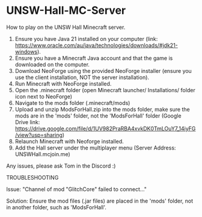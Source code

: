 # UNSW-Hall-MC-Server
How to play on the UNSW Hall Minecraft server.

1. Ensure you have Java 21 installed on your computer (link: https://www.oracle.com/au/java/technologies/downloads/#jdk21-windows).
2. Ensure you have a Minecraft Java account and that the game is downloaded on the computer.
3. Download NeoForge using the provided NeoForge installer (ensure you use the client installation, NOT the server installation).
4. Run Minecraft with NeoForge installed.
5. Open the .minecraft folder (open Minecraft launcher/ Installations/ folder icon next to NeoForge)
6. Navigate to the mods folder (.minecraft/mods)
7. Upload and unzip ModsForHall.zip into the mods folder, make sure the mods are in the 'mods' folder, not the 'ModsForHall' folder (Google Drive link: https://drive.google.com/file/d/1UV982PraRBA4xvkDK0TmLOuY7_14iyFG/view?usp=sharing)
8. Relaunch Minecraft with Neoforge installed.
9. Add the Hall server under the multiplayer menu (Server Address: UNSWHall.mcjoin.me)

Any issues, please ask Tom in the Discord :)

TROUBLESHOOTING

Issue: "Channel of mod "GlitchCore" failed to connect..."

Solution: Ensure the mod files (.jar files) are placed in the 'mods' folder, not in another folder, such as 'ModsForHall'.
